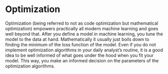 # Optimization

Optimization (being referred to not as code optimization but mathematical optimization) empowers practically all modern machine learning and goes well beyond that. After you define a model in machine learning, you tune the model to the data at hand. Mathematically it usually just boils down to finding the minimum of the loss function of the model.  Even if you do not implement optimization algorithms in your daily analyst’s routine, it is a good idea to be well informed of what goes under the hood when you fit your model. This way, you make an informed decision on the parameters of the optimization algorithms.
